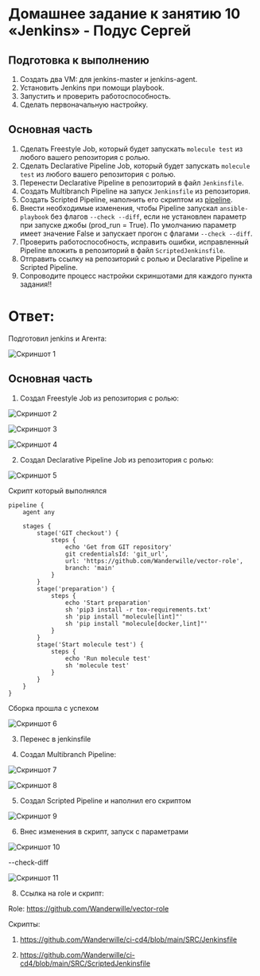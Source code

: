 # Домашнее задание к занятию 10 «Jenkins» - Подус Сергей

## Подготовка к выполнению

1. Создать два VM: для jenkins-master и jenkins-agent.
2. Установить Jenkins при помощи playbook.
3. Запустить и проверить работоспособность.
4. Сделать первоначальную настройку.

## Основная часть

1. Сделать Freestyle Job, который будет запускать `molecule test` из любого вашего репозитория с ролью.
2. Сделать Declarative Pipeline Job, который будет запускать `molecule test` из любого вашего репозитория с ролью.
3. Перенести Declarative Pipeline в репозиторий в файл `Jenkinsfile`.
4. Создать Multibranch Pipeline на запуск `Jenkinsfile` из репозитория.
5. Создать Scripted Pipeline, наполнить его скриптом из [pipeline](./pipeline).
6. Внести необходимые изменения, чтобы Pipeline запускал `ansible-playbook` без флагов `--check --diff`, если не установлен параметр при запуске джобы (prod_run = True). По умолчанию параметр имеет значение False и запускает прогон с флагами `--check --diff`.
7. Проверить работоспособность, исправить ошибки, исправленный Pipeline вложить в репозиторий в файл `ScriptedJenkinsfile`.
8. Отправить ссылку на репозиторий с ролью и Declarative Pipeline и Scripted Pipeline.
9. Сопроводите процесс настройки скриншотами для каждого пункта задания!!


# Ответ:

Подготовил jenkins и Агента:

![Скриншот 1](https://github.com/Wanderwille/scrinshot/blob/scrin2/Настройка%20jenkins.png)

## Основная часть

1. Создал Freestyle Job из репозитория с ролью:

![Скриншот 2](https://github.com/Wanderwille/scrinshot/blob/scrin2/1%20задание.png)

![Скриншот 3](https://github.com/Wanderwille/scrinshot/blob/scrin2/успешно-1задание.png)

![Скриншот 4](https://github.com/Wanderwille/scrinshot/blob/scrin2/шаг%20сборки.png)

2. Создал Declarative Pipeline Job из репозитория с ролью:

![Скриншот 5](https://github.com/Wanderwille/scrinshot/blob/scrin2/задание%202.png)

Скрипт который выполнялся

```
pipeline {
    agent any

    stages {
        stage('GIT checkout') {
            steps {
                echo 'Get from GIT repository'
                git credentialsId: 'git_url',
                url: 'https://github.com/Wanderwille/vector-role',
                branch: 'main'
            }
        }
        stage('preparation') {
            steps {
                echo 'Start preparation'
                sh 'pip3 install -r tox-requirements.txt'
                sh 'pip install "molecule[lint]"'
                sh 'pip install "molecule[docker,lint]"'
            }
        }
        stage('Start molecule test') {
            steps {
                echo 'Run molecule test'
                sh 'molecule test'
            }
        }
    }
}
```

Сборка прошла с успехом

![Скриншот 6](https://github.com/Wanderwille/scrinshot/blob/scrin2/задание2%20успех.png)

3. Перенес в jenkinsfile

4. Создал Multibranch Pipeline:

![Скриншот 7](https://github.com/Wanderwille/scrinshot/blob/scrin2/zadanie4.png)

![Скриншот 8](https://github.com/Wanderwille/scrinshot/blob/scrin2/zadanie4-succus.png)


5. Создал Scripted Pipeline и наполнил его скриптом

![Скриншот 9](https://github.com/Wanderwille/scrinshot/blob/scrin2/zadanie5.png)

6. Внес изменения в скрипт, запуск с параметрами

![Скриншот 10](https://github.com/Wanderwille/scrinshot/blob/scrin2/не%20прод%206%20задание.png)

--check-diff

![Скриншот 11](https://github.com/Wanderwille/scrinshot/blob/scrin2/запуск%20--check.png)

8. Ссылка на role и скрипт:

Role: https://github.com/Wanderwille/vector-role

Скрипты:

1. https://github.com/Wanderwille/ci-cd4/blob/main/SRC/Jenkinsfile

2. https://github.com/Wanderwille/ci-cd4/blob/main/SRC/ScriptedJenkinsfile

